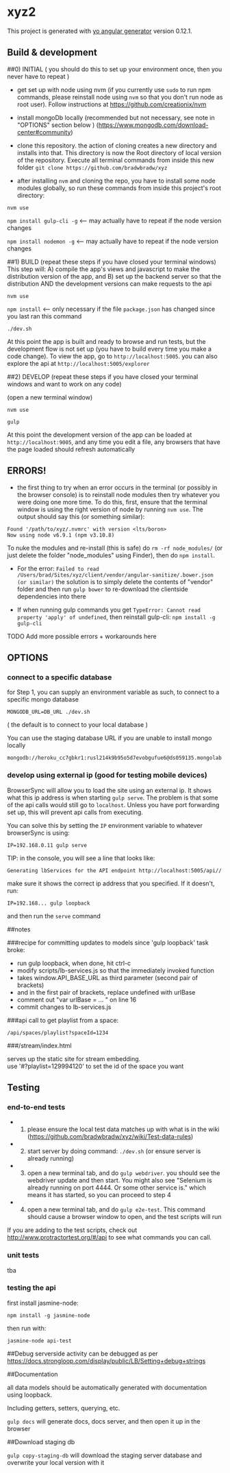 # xyz2

This project is generated with [yo angular generator](https://github.com/yeoman/generator-angular)
version 0.12.1.

## Build & development

##0) INITIAL ( you should do this to set up your environment once, then you never have to repeat )

- get set up with node using nvm (if you currently use `sudo` to run npm commands, please reinstall node using `nvm` so that you don't run node as root user).  Follow instructions at https://github.com/creationix/nvm

- install mongoDb locally (recommended but not necessary, see note in "OPTIONS" section below )
 (https://www.mongodb.com/download-center#community)
 
 - clone this repository. the action of cloning creates a new directory and installs into that.  This directory is now the Root directory of local version of the repository. Execute all terminal commands from inside this new folder
`git clone https://github.com/bradwbradw/xyz`
 
- after installing `nvm` and cloning the repo, you have to install some node modules globally, so run these commands from inside this project's root directory:

`nvm use`

`npm install gulp-cli -g` <-- may actually have to repeat if the node version changes

`npm install nodemon -g` <-- may actually have to repeat if the node version changes

##1) BUILD (repeat these steps if you have closed your terminal windows)
This step will: A) compile the app's views and javascript to make the distribution version of the app, and B) set up the backend server so that the distribution AND the development versions can make requests to the api

`nvm use`

`npm install` <-- only necessary if the file `package.json` has changed since you last ran this command

`./dev.sh`

At this point the app is built and ready to browse and run tests, but the development flow is not set up (you have to build every time you make a code change). To view the app, go to `http://localhost:5005`.  you can also explore the api at `http://localhost:5005/explorer`


##2) DEVELOP (repeat these steps if you have closed your terminal windows and want to work on any code)

(open a new terminal window)

`nvm use`

`gulp`

At this point the development version of the app can be loaded at `http://localhost:9005`, and any time you edit a file, any browsers that have the page loaded should refresh automatically


## ERRORS! 

- the first thing to try when an error occurs in the terminal (or possibly in the browser console) is to reinstall node modules then try whatever you were doing one more time.   To do this, first, ensure that the terminal window is using the right version of node by running `nvm use`.  The output should say this (or something similar):

```
Found '/path/to/xyz/.nvmrc' with version <lts/boron>
Now using node v6.9.1 (npm v3.10.8)
```

To nuke the modules and re-install (this is safe) do `rm -rf node_modules/` (or just delete the folder "node_modules" using Finder), then do `npm install`.  

- For the error: `Failed to read /Users/brad/Sites/xyz/client/vendor/angular-sanitize/.bower.json (or similar)` the solution
is to simply delete the contents of "vendor" folder and then run `gulp bower` to re-download the clientside dependencies into there

- If when running gulp commands you get `TypeError: Cannot read property 'apply' of undefined`, then reinstall gulp-cli:
`npm install -g gulp-cli`

TODO Add more possible errors + workarounds here

## OPTIONS

### connect to a specific database
for Step 1, you can supply an environment variable as such, to connect to a specific mongo database

`MONGODB_URL=DB_URL ./dev.sh`

( the default is to connect to your local database )

You can use the staging database URL if you are unable to install mongo locally
```
mongodb://heroku_cc7gbkr1:rusl214k9b95o5d7evobgufue6@ds059135.mongolab.com:59135/heroku_cc7gbkr1
```

### develop using external ip (good for testing mobile devices)

BrowserSync will allow you to load the site using an external ip. It shows what this ip address is when starting `gulp serve`.  The problem is that some of the api calls would still go to `localhost`.  Unless you have port forwarding set up, this will prevent api calls from executing.

You can solve this by setting the `IP` environment variable to whatever browserSync is using:

```
IP=192.168.0.11 gulp serve
```

TIP: in the console, you will see a line that looks like:
```
Generating lbServices for the API endpoint http://localhost:5005/api//
```

make sure it shows the correct ip address that you specified.  If it doesn't, run: 

```
IP=192.168... gulp loopback
```
and then run the `serve` command



##notes


###recipe for committing updates to models since 'gulp loopback' task broke:
- run gulp loopback, when done, hit ctrl-c
- modify scripts/lb-services.js so that the immediately invoked function
- takes window.API_BASE_URL as third parameter (second pair of brackets)
- and in the first pair of brackets, replace undefined with urlBase
- comment out "var urlBase = ... " on line 16
- commit changes to lb-services.js

###api call to get playlist from a space:

`/api/spaces/playlist?spaceId=1234`

###/stream/index.html

serves up the static site for stream embedding.  
use '#?playlist=129994120' to set the id of the space you want


## Testing

### end-to-end tests

- 1) please ensure the local test data matches up with what is in the wiki (https://github.com/bradwbradw/xyz/wiki/Test-data-rules)

- 2) start server by doing command: `./dev.sh` (or ensure server is already running)
  
- 3) open a new terminal tab, and do `gulp webdriver`.  you should see the webdriver update and then start. You might also see  "Selenium is already running on port 4444. Or some other service is." which means it has started, so you can proceed to step 4

- 4) open a new terminal tab, and do `gulp e2e-test`. This command should cause a browser window to open, and the test scripts will run

If you are adding to the test scripts, check out http://www.protractortest.org/#/api to see what commands you can call.

### unit tests
tba

### testing the api

first install jasmine-node:

`npm install -g jasmine-node`

then run with:

`jasmine-node api-test`

##Debug
serverside activity can be debugged as per https://docs.strongloop.com/display/public/LB/Setting+debug+strings

##Documentation

all data models should be automatically generated with documentation using loopback.

Including getters, setters, querying, etc.

`gulp docs` will generate docs, docs server, and then open it up in the browser

##Download staging db

`gulp copy-staging-db` will download the staging server database and overwrite your local version with it
